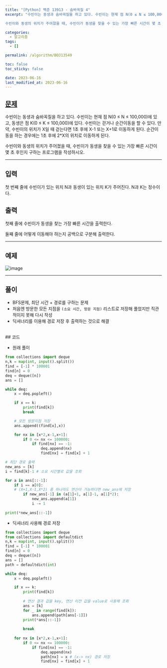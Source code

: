 ```yaml
---
title: "[Python] 백준 13913 - 숨바꼭질 4"
excerpt: "수빈이는 동생과 숨바꼭질을 하고 있다. 수빈이는 현재 점 N(0 ≤ N ≤ 100,000)에 있고, 동생은 점 K(0 ≤ K ≤ 100,000)에 있다. 수빈이는 걷거나 순간이동을 할 수 있다. 만약, 수빈이의 위치가 X일 때 걷는다면 1초 후에 X-1 또는 X+1로 이동하게 된다. 순간이동을 하는 경우에는 1초 후에 2*X의 위치로 이동하게 된다.

수빈이와 동생의 위치가 주어졌을 때, 수빈이가 동생을 찾을 수 있는 가장 빠른 시간이 몇 초 후인지 구하는 프로그램을 작성하시오."

categories:
  - 알고리즘
tags:
  - []

permalink: /algorithm/BOJ13549

toc: false
toc_sticky: false

date: 2023-06-16
last_modified_at: 2023-06-16
---
```


## [문제](https://www.acmicpc.net/problem/13549)

수빈이는 동생과 숨바꼭질을 하고 있다. 수빈이는 현재 점 N(0 ≤ N ≤ 100,000)에 있고, 동생은 점 K(0 ≤ K ≤ 100,000)에 있다. 수빈이는 걷거나 순간이동을 할 수 있다. 만약, 수빈이의 위치가 X일 때 걷는다면 1초 후에 X-1 또는 X+1로 이동하게 된다. 순간이동을 하는 경우에는 1초 후에 2*X의 위치로 이동하게 된다.

수빈이와 동생의 위치가 주어졌을 때, 수빈이가 동생을 찾을 수 있는 가장 빠른 시간이 몇 초 후인지 구하는 프로그램을 작성하시오.

***

## 입력
첫 번째 줄에 수빈이가 있는 위치 N과 동생이 있는 위치 K가 주어진다. N과 K는 정수이다.

## 출력
첫째 줄에 수빈이가 동생을 찾는 가장 빠른 시간을 출력한다.

둘째 줄에 어떻게 이동해야 하는지 공백으로 구분해 출력한다.

***

## 예제

![image](https://github.com/JS042/cs231n/assets/84077022/32d8b5f2-6bae-47f0-8da6-a957d45eceef)


***

## 풀이
- BFS문제, 최단 시간 + 경로를 구하는 문제
- 처음엔 방문한 모든 지점을 `(소요 시간, 방문 지점)` 리스트로 저장해 풀었지만 직관적이지 못해 다시 작성
- 딕셔너리를 이용해 경로 저장 후 출력하는 것으로 해결

<br/>
## 코드

- 원래 풀이

```python
from collections import deque
n,k = map(int, input().split())
find = [-1] * 100001
find[n] = 0
deq = deque([n])
ans = []

while deq:
    x = deq.popleft()

    if x == k:
        print(find[k])     
        break

    # 모든 방문지점 저장   
    ans.append((find[x],x))

    for nx in [x*2,x-1,x+1]:
        if 0 <= nx <= 100000:
            if find[nx] == -1:
                deq.append(nx)
                find[nx] = find[x] + 1

# 최단 경로 출력             
new_ans = [k]
i = find[k]-1 # 소요 시간별로 값을 조회 

for a in ans[::-1]:
    if i == a[0]:
	# (X+1,X-1,X*2) 중 하나라도 연산이 가능하다면 new_ans에 저장   
        if new_ans[-1] in (a[1]+1, a[1]-1, a[1]*2):
            new_ans.append(a[1])
            i -= 1
            
print(*new_ans[::-1])
```

- 딕셔너리 사용해 경로 저장

```python
from collections import deque
from collections import defaultdict
n,k = map(int, input().split())
find = [-1] * 100001
find[n] = 0
deq = deque([n])
ans = []
path = defaultdict(int)

while deq:
    x = deq.popleft()

    if x == k:
        print(find[k])
        
        # 연산 결과 값을 key, 연산 이전 값을 value로 사용해 조회
        ans = [k]
        for _ in range(find[k]):
            ans.append(path[ans[-1]])
        print(*ans[::-1])
        
        break
    
    for nx in [x*2,x-1,x+1]:
        if 0 <= nx <= 100000:
            if find[nx] == -1:
                deq.append(nx)
                path[nx] = x # (x-> nx) 경로 저장
                find[nx] = find[x] + 1
```
